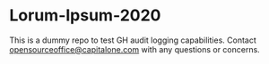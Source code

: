 # Lorum-Ipsum-2020

This is a dummy repo to test GH audit logging capabilities. Contact opensourceoffice@capitalone.com with any questions or concerns.
